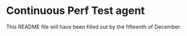 # Continuous Perf Test agent
This README file will have been filled out by the fifteenth of December.
